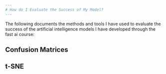 ```yaml
---
# How do I Evaluate the Success of My Model? 
---
```


The following documents the methods and tools I have used to evaluate the success of the artificial intelligence models I have developed through the fast ai course:

## Confusion Matrices

## t-SNE
